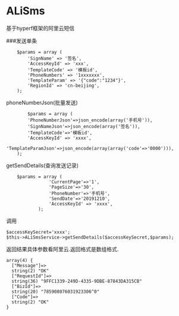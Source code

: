 # ALiSms
基于hyperf框架的阿里云短信

###发送单条

        $params = array (
            'SignName' => '签名',
            'AccessKeyId' => 'xxx',
            'TemplateCode' => '模板id',
            'PhoneNumbers' => '1xxxxxxx',
            'TemplateParam' => '{"code":"1234"}',
            'RegionId' => 'cn-beijing',
        );
        
phoneNumberJson(批量发送)
        
            $params = array (
            'PhoneNumberJson'=>json_encode(array('手机号')),
            'SignNameJson'=>json_encode(array('签名')),
            'TemplateCode'=>'模板id',
            'AccessKeyId' => 'xxxx',
            'TemplateParamJson'=>json_encode(array(array('code'=>'0000'))),
        );
        
getSendDetails(查询发送记录)

        $params = array (
                    'CurrentPage'=>'1',
                    'PageSize'=>'30',
                    'PhoneNumber'=>'手机号',
                    'SendDate'=>'20191210',
                    'AccessKeyId' => 'xxxx',
                );        
                
调用

    $accessKeySecret='xxxx';
    $this->ALiSmsService->getSendDetails($accessKeySecret,$params);

返回结果具体参数看阿里云.返回格式是数组格式.

    array(4) {
      ["Message"]=>
      string(2) "OK"
      ["RequestId"]=>
      string(36) "9FFC1339-249D-4335-9DBE-87843DA315CB"
      ["BizId"]=>
      string(20) "785908076031923306^0"
      ["Code"]=>
      string(2) "OK"
    }
 
 
